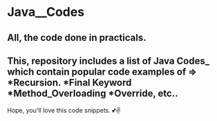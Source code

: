 # Java__Codes
All, the code done in practicals.
-----------------------------------
This, repository includes a list of Java Codes_ which contain popular code examples of =>
*Recursion.
*Final Keyword
*Method_Overloading
*Override, etc..
-----------------------------------
Hope, you'll love this code snippets. 💕✌️
